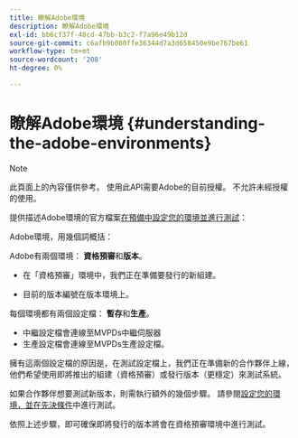 ```yaml
---
title: 瞭解Adobe環境
description: 瞭解Adobe環境
exl-id: bb6cf37f-48cd-47bb-b3c2-f7a96e49b12d
source-git-commit: c6afb9b080ffe36344d7a3d658450e9be767be61
workflow-type: tm+mt
source-wordcount: '208'
ht-degree: 0%

---
```


# 瞭解Adobe環境 {#understanding-the-adobe-environments}

>[!NOTE]
>
>此頁面上的內容僅供參考。 使用此API需要Adobe的目前授權。 不允許未經授權的使用。

提供描述Adobe環境的官方檔案[在預備中設定您的環境並進行測試](/help/authentication/setting-up-your-environment-and-testing-in-prequal.md)：

Adobe環境，用幾個詞概括：

Adobe有兩個環境： **資格預審**&#x200B;和&#x200B;**版本**。

* 在「資格預審」環境中，我們正在準備要發行的新組建。

* 目前的版本編號在版本環境上。

每個環境都有兩個設定檔： **暫存**&#x200B;和&#x200B;**生產**。

* 中繼設定檔會連線至MVPDs中繼伺服器
* 生產設定檔會連線至MVPDs生產設定檔。

擁有這兩個設定檔的原因是，在測試設定檔上，我們正在準備新的合作夥伴上線，他們希望使用即將推出的組建（資格預審）或發行版本（更穩定）來測試系統。

如果合作夥伴想要測試新版本，則需執行額外的幾個步驟。 請參閱[設定您的環境，並在先決條件](/help/authentication/setting-up-your-environment-and-testing-in-prequal.md)中進行測試。

依照上述步驟，即可確保即將發行的版本將會在資格預審環境中進行測試。
